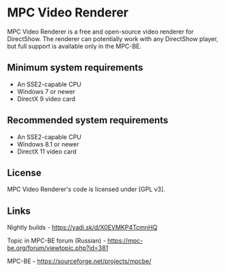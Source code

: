 # MPC Video Renderer

MPC Video Renderer is a free and open-source video renderer for DirectShow. The renderer can potentially work with any DirectShow player, but full support is available only in the MPC-BE.

## Minimum system requirements

* An SSE2-capable CPU
* Windows 7 or newer
* DirectX 9 video card

## Recommended system requirements

* An SSE2-capable CPU
* Windows 8.1 or newer
* DirectX 11 video card

## License

MPC Video Renderer's code is licensed under [GPL v3].

## Links

Nightly builds - <https://yadi.sk/d/X0EVMKP4TcmnHQ>

Topic in MPC-BE forum (Russian) - <https://mpc-be.org/forum/viewtopic.php?id=381>

MPC-BE - <https://sourceforge.net/projects/mpcbe/>

